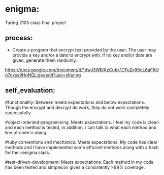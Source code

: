 # enigma:
Turing 2105 class final project

## process:
* Create a program that encrypt text provided by the user. The user may provide a key and/or a date to encrypt with. If no key and/or date are given, generate them randomly.

https://docs.google.com/document/d/1dwJ3WBlKzCubk1CFuZxR0cL6aFKUg7cxss9HpNQLigw/edit?usp=sharing


## self_evaluation:

#functionality:
Between meets expectations and below expectations. Though the encrypt and decrypt do work, they do not work completely successfully.

#object-oriented-programming:
Meets expectations. I feel my code is clean and each method is tested, in addition, I can talk to what each method and line of code is doing.

#ruby conventions and mechanics:
Meets expectations. My code has clear methods and I have implemented some efficient methods along with a hash for the ::enigma class.

#test-driven-development:
Meets expectations. Each method in my code has been tested and simplecov gives a consistently >99% coverage.

